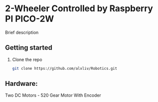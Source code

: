 # 2-Wheeler Controlled by Raspberry PI PICO-2W
Brief description

## Getting started
1. Clone the repo
   ```bash
   git clone https://github.com/alxliv/Robotics.git

## Hardware:
Two DC Motors - 520 Gear Motor With Encoder


